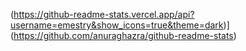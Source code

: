 (https://github-readme-stats.vercel.app/api?username=emestry&show_icons=true&theme=dark)](https://github.com/anuraghazra/github-readme-stats)
